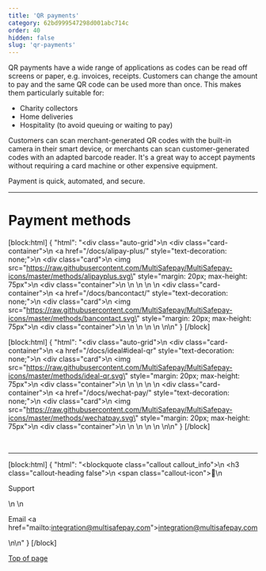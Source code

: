 ```yaml
---
title: 'QR payments'
category: 62bd999547298d001abc714c
order: 40
hidden: false
slug: 'qr-payments'
---
```

QR payments have a wide range of applications as codes can be read off screens or paper, e.g. invoices, receipts. Customers can change the amount to pay and the same QR code can be used more than once. This makes them particularly suitable for:

- Charity collectors
- Home deliveries
- Hospitality (to avoid queuing or waiting to pay)

Customers can scan merchant-generated QR codes with the built-in camera in their smart device, or merchants can scan customer-generated codes with an adapted barcode reader. It's a great way to accept payments without requiring a card machine or other expensive equipment.

Payment is quick, automated, and secure. 
<br>

---

# Payment methods

[block:html]
{
  "html": "<div class=\"auto-grid\">\n    <div class=\"card-container\">\n        <a href=\"/docs/alipay-plus/\" style=\"text-decoration: none;\">\n            <div class=\"card\">\n                <img src=\"https://raw.githubusercontent.com/MultiSafepay/MultiSafepay-icons/master/methods/alipayplus.svg\" style=\"margin: 20px; max-height: 75px\">\n                <div class=\"container\">\n                    </div>\n            </div>\n        </a>\n    </div>\n    <div class=\"card-container\">\n        <a href=\"/docs/bancontact/\" style=\"text-decoration: none;\">\n            <div class=\"card\">\n                <img src=\"https://raw.githubusercontent.com/MultiSafepay/MultiSafepay-icons/master/methods/bancontact.svg\" style=\"margin: 20px; max-height: 75px\">\n                <div class=\"container\">\n                    </div>\n            </div>\n        </a>\n    </div>\n       </div>\n\n<style>\n\nb {\n  color: #384248 !important;\n}\n  \n.auto-grid {\n  --auto-grid-min-size: 200px;\n  \n  display: grid;\n  grid-template-columns: repeat(auto-fill, minmax(var(--auto-grid-min-size), 1fr));\n  grid-gap: 1rem;\n}\n\n/* Style the cards */\n.card-container {\n  box-shadow: 0 4px 8px 0 rgba(0, 0, 0, 0.2); /* this adds the \"card\" effect */\n  padding: 16px;\n  text-align: center;\n  background-color: #fff;\n  border-radius: 5px;\n}\n\n.card-container:hover {\n  box-shadow: 0 8px 16px 0 rgba(0,0,0,0.2);\n}\n\n</style>"
}
[/block]

[block:html]
{
  "html": "<div class=\"auto-grid\">\n    <div class=\"card-container\">\n        <a href=\"/docs/ideal#ideal-qr\" style=\"text-decoration: none;\">\n            <div class=\"card\">\n                <img src=\"https://raw.githubusercontent.com/MultiSafepay/MultiSafepay-icons/master/methods/ideal-qr.svg\" style=\"margin: 20px; max-height: 75px\">\n                <div class=\"container\">\n                    </div>\n            </div>\n        </a>\n    </div>\n    <div class=\"card-container\">\n        <a href=\"/docs/wechat-pay/\" style=\"text-decoration: none;\">\n            <div class=\"card\">\n                <img src=\"https://raw.githubusercontent.com/MultiSafepay/MultiSafepay-icons/master/methods/wechatpay.svg\" style=\"margin: 20px; max-height: 75px\">\n                <div class=\"container\">\n                    </div>\n            </div>\n        </a>\n    </div>\n   </div>\n\n<style>\n\nb {\n  color: #384248 !important;\n}\n  \n.auto-grid {\n  --auto-grid-min-size: 200px;\n  \n  display: grid;\n  grid-template-columns: repeat(auto-fill, minmax(var(--auto-grid-min-size), 1fr));\n  grid-gap: 1rem;\n}\n\n/* Style the cards */\n.card-container {\n  box-shadow: 0 4px 8px 0 rgba(0, 0, 0, 0.2); /* this adds the \"card\" effect */\n  padding: 16px;\n  text-align: center;\n  background-color: #fff;\n  border-radius: 5px;\n}\n\n.card-container:hover {\n  box-shadow: 0 8px 16px 0 rgba(0,0,0,0.2);\n}\n\n</style>"
}
[/block]

<br>

---

[block:html]
{
  "html": "<blockquote class=\"callout callout_info\">\n    <h3 class=\"callout-heading false\">\n        <span class=\"callout-icon\">💬</span>\n        <p>Support</p>\n    </h3>\n    <p>Email <a href=\"mailto:integration@multisafepay.com\">integration@multisafepay.com</a></p>\n</blockquote>\n"
}
[/block]

[Top of page](#)